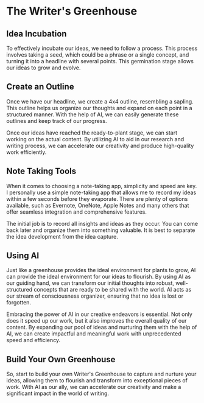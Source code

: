 # The Writer's Greenhouse

## Idea Incubation

To effectively incubate our ideas, we need to follow a process. This process involves taking a seed,
which could be a phrase or a single concept, and turning it into a headline with several points.
This germination stage allows our ideas to grow and evolve. 

## Create an Outline

Once we have our headline, we create a 4x4 outline, resembling a sapling. This outline helps us
organize our thoughts and expand on each point in a structured manner. With the help of AI, we can
easily generate these outlines and keep track of our progress. 

Once our ideas have reached the ready-to-plant stage, we can start working on the actual content. By
utilizing AI to aid in our research and writing process, we can accelerate our creativity and
produce high-quality work efficiently.

## Note Taking Tools

When it comes to choosing a note-taking app, simplicity and speed are key. I personally use a simple
note-taking app that allows me to record my ideas within a few seconds before they evaporate. There
are plenty of options available, such as Evernote, OneNote, Apple Notes and many others that offer
seamless integration and comprehensive features.

The initial job is to record all insights and ideas as they occur.  You can come back later and 
organize them into something valuable.  It is best to separate the idea development from the idea 
capture.

## Using AI

Just like a greenhouse provides the ideal environment for plants to grow, AI can provide the ideal
environment for our ideas to flourish. By using AI as our guiding hand, we can transform our
initial thoughts into robust, well-structured concepts that are ready to be shared with the world.
AI acts as our stream of consciousness organizer, ensuring that no idea is lost or forgotten.

Embracing the power of AI in our creative endeavors is essential. Not only does it speed up our
work, but it also improves the overall quality of our content. By expanding our pool of ideas and
nurturing them with the help of AI, we can create impactful and meaningful work with unprecedented
speed and efficiency.

## Build Your Own Greenhouse

So, start to build your own Writer's Greenhouse to
capture and nurture your ideas, allowing them to flourish and transform into exceptional pieces of
work. With AI as our ally, we can accelerate our creativity and make a significant impact in the
world of writing.